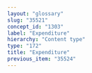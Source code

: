 ```yaml
---
layout: "glossary"
slug: "35521"
concept_id: "1303"
label: "Expenditure"
hierarchy: "Content type"
type: "172"
title: "Expenditure"
previous_item: "35524"
---
```

